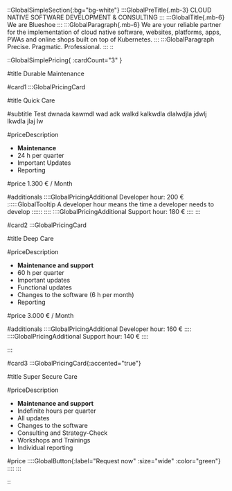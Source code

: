 ::GlobalSimpleSection{:bg="bg-white"}
:::GlobalPreTitle{.mb-3}
CLOUD NATIVE SOFTWARE DEVELOPMENT & CONSULTING
:::
:::GlobalTitle{.mb-6}
We are Blueshoe
:::
:::GlobalParagraph{.mb-6}
We are your reliable partner for the implementation of cloud native software, websites, platforms, apps, PWAs and online shops built on top of Kubernetes.
:::
:::GlobalParagraph
Precise. Pragmatic. Professional.
:::
::

::GlobalSimplePricing{ :cardCount="3" }

#title
Durable Maintenance

#card1
:::GlobalPricingCard

#title
Quick Care

#subtitle
Test dwnada kawmdl wad adk walkd kalkwdla dlalwdjla jdwlj lkwdla jlaj lw

#priceDescription
- **Maintenance**
- 24 h per quarter
- Important Updates
- Reporting

#price
1.300 € / Month

#additionals
::::GlobalPricingAdditional
Developer hour: 200 € 
::::::GlobalTooltip
A developer hour means the time a developer needs to develop
::::::
::::
::::GlobalPricingAdditional
Support hour: 180 €
::::
:::

#card2
:::GlobalPricingCard

#title
Deep Care

#priceDescription
- **Maintenance and support**
- 60 h per quarter
- Important updates
- Functional updates
- Changes to the software (6 h per month)
- Reporting

#price
3.000 € / Month

#additionals
::::GlobalPricingAdditional
Developer hour: 160 €
::::
::::GlobalPricingAdditional
Support hour: 140 €
::::

:::

#card3
:::GlobalPricingCard{:accented="true"}

#title
Super Secure Care

#priceDescription
- **Maintenance and support**
- Indefinite hours per quarter
- All updates
- Changes to the software
- Consulting and Strategy-Check
- Workshops and Trainings
- Individual reporting

#price
::::GlobalButton{:label="Request now" :size="wide" :color="green"}
::::
:::

::